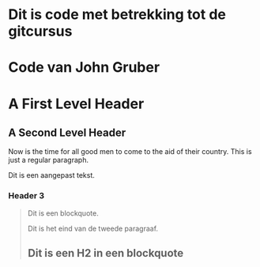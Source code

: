 # Dit is code met betrekking tot de gitcursus
# Code van John Gruber

A First Level Header
====================

A Second Level Header
---------------------

Now is the time for all good men to come to
the aid of their country. This is just a
regular paragraph.

Dit is een aangepast tekst.

### Header 3

> Dit is een blockquote.
> 
> Dit is het eind van de tweede paragraaf.
>
> ## Dit is een H2 in een blockquote

